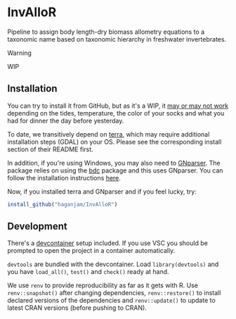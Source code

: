 # InvAlloR

Pipeline to assign body length-dry biomass allometry equations to a taxonomic name based on taxonomic hierarchy in freshwater invertebrates. 

> [!WARNING]
> 
> WIP

## Installation

You can try to install it from GitHub, but as it's a WIP, it [may or may not work](https://github.com/haganjam/InvAlloR/issues/27) depending on the tides, temperature, the color of your socks and what you had for dinner the day before yesterday.

To date, we transitively depend on [terra](https://github.com/rspatial/terra),
which may require additional installation steps (GDAL) on your OS. Please see the corresponding
install section of their README first.

In addition, if you're using Windows, you may also need to [GNparser](https://github.com/gnames/gnparser). The package relies on using the [bdc](https://brunobrr.github.io/bdc/) package and this uses GNparser. You can follow the installation instructions [here](https://rdrr.io/github/brunobrr/bdc/f/vignettes/help/installing_gnparser.Rmd). 

Now, if you installed terra and GNparser and if you feel lucky, try:

```r
install_github("haganjam/InvAlloR")
```

## Development

There's a [devcontainer](https://containers.dev/) setup included. If you use
VSC you should be prompted to open the project in a container automatically.

`devtools` are bundled with the devcontainer. Load `library(devtools)` and you
have `load_all()`, `test()` and `check()` ready at hand.

We use `renv` to provide reproducibility as far as it gets with R.
Use `renv::snapshot()` after changing dependencies, `renv::restore()` to install declared versions
of the dependencies and `renv::update()` to update to latest CRAN versions (before pushing to CRAN).





